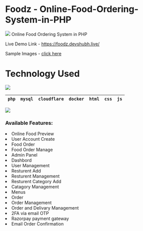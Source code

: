 # Foodz - Online-Food-Ordering-System-in-PHP
![](https://github.com/ShubSi26/Foodz-Online_Food_Ordering_System/blob/main/Sample%20images/home.jpg?raw=true)
Online Food Ordering System in PHP

Live Demo Link - https://foodz.devshubh.live/

Sample Images - [click here](https://github.com/ShubSi26/Foodz-Online_Food_Ordering_System/tree/main/Sample%20images)

# Technology Used
<img src="https://skillicons.dev/icons?i=php,mysql,cloudflare,docker,html,css,js" />

|`php`|`mysql`|`cloudflare`|`docker`|`html`|`css`|`js`|
|---|---|---|---|---|---|---|

![](https://github.com/ShubSi26/Foodz-Online_Food_Ordering_System/blob/main/Sample%20images/home%20menu.jpg?raw=true)
### Available Features:

<li> Online Food Preview
<li> User Account Create
<li> Food Order 
<li> Food Order Manage
<li> Admin Panel
<li> Dashbord
<li> User Management
<li> Resturent Add
<li> Resturent Management
<li> Resturent Category Add
<li> Catagory Management
<li> Menus
<li> Order
<li> Order Management
<li> Order and Delivary Management
<li> 2FA via email OTP
<li> Razorpay payment gateway
<li> Email Order Confirmation 



